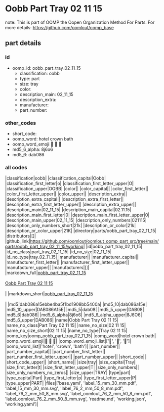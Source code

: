 # Oobb Part Tray 02 11 15  

note: This is part of OOMP the Oopen Organization Method For Parts. For more details: https://github.com/oomlout/oomp_base

##  part details





### id
* oomp_id: oobb_part_tray_02_11_15
  * classification: oobb
  * type: part
  * size: tray
  * color: 
  * description_main: 02_11_15
  * description_extra: 
  * manufacturer: 
  * part_number: 

### other_codes
* short_code: 
* oomp_word: hotel crown bath
* oomp_word_emoji :hotel: :crown: :bath:
* md5_6_alpha: 8j6o6
* md5_6: dab086

### all codes 
|classification|oobb|
|classification_capital|Oobb|
|classification_first_letter|o|
|classification_first_letter_upper|O|
|classification_upper|OOBB|
|color||
|color_capital||
|color_first_letter||
|color_first_letter_upper||
|color_upper||
|description_extra||
|description_extra_capital||
|description_extra_first_letter||
|description_extra_first_letter_upper||
|description_extra_upper||
|description_main|02_11_15|
|description_main_capital|02.11.15|
|description_main_first_letter|0|
|description_main_first_letter_upper|0|
|description_main_upper|02_11_15|
|description_only_numbers|021115|
|description_only_numbers_short|21k|
|description_or_color|21k|
|description_or_color_upper|21K|
|directory|parts/oobb_part_tray_02_11_15|
|distributors|[]|
|github_link|https://github.com/oomlout/oomlout_oomp_part_src/tree/main/parts/oobb_part_tray_02_11_15/working|
|id|oobb_part_tray_02_11_15|
|id_no_class|part_tray_02_11_15|
|id_no_size|02_11_15|
|id_no_type|tray_02_11_15|
|manufacturer||
|manufacturer_capital||
|manufacturer_first_letter||
|manufacturer_first_letter_upper||
|manufacturer_upper||
|manufacturers|[]|
|markdown_full|[oobb_part_tray_02_11_15](https://github.com/oomlout/oomlout_oomp_part_src/tree/main/parts/oobb_part_tray_02_11_15/working)<br>[](https://github.com/oomlout/oomlout_oomp_part_src/tree/main/parts/oobb_part_tray_02_11_15/working)<br>[Oobb Part Tray 02 11 15](https://github.com/oomlout/oomlout_oomp_part_src/tree/main/parts/oobb_part_tray_02_11_15/working)<br><br>|
|markdown_short|[oobb_part_tray_02_11_15](https://github.com/oomlout/oomlout_oomp_part_src/tree/main/parts/oobb_part_tray_02_11_15/working)<br><br>|
|md5|dab086a15ebbe4ba5f1bd1908bb5400a|
|md5_10|dab086a15e|
|md5_10_upper|DAB086A15E|
|md5_5|dab08|
|md5_5_upper|DAB08|
|md5_6|dab086|
|md5_6_alpha|8j6o6|
|md5_6_alpha_upper|8J6O6|
|md5_6_upper|DAB086|
|name|Oobb Part Tray 02 11 15|
|name_no_class|Part Tray 02 11 15|
|name_no_size|02 11 15|
|name_no_size_short|02 11 15|
|name_no_type|Tray 02 11 15|
|oomp_key|oomp_oobb_part_tray_02_11_15|
|oomp_word|hotel crown bath|
|oomp_word_emoji|:hotel: :crown: :bath:|
|oomp_word_emoji_list|[':hotel:', ':crown:', ':bath:']|
|oomp_word_list|['hotel', 'crown', 'bath']|
|part_number||
|part_number_capital||
|part_number_first_letter||
|part_number_first_letter_upper||
|part_number_upper||
|short_code||
|short_code_upper||
|short_name||
|size|tray|
|size_capital|Tray|
|size_first_letter|t|
|size_first_letter_upper|T|
|size_only_numbers||
|size_only_numbers_no_zeros||
|size_upper|TRAY|
|type|part|
|type_capital|Part|
|type_first_letter|p|
|type_first_letter_upper|P|
|type_upper|PART|
|files|['base.yaml', 'label_15_mm_30_mm.pdf', 'label_15_mm_30_mm.svg', 'label_76_2_mm_50_8_mm.pdf', 'label_76_2_mm_50_8_mm.svg', 'label_oomlout_76_2_mm_50_8_mm.pdf', 'label_oomlout_76_2_mm_50_8_mm.svg', 'readme.md', 'working.json', 'working.yaml']|
